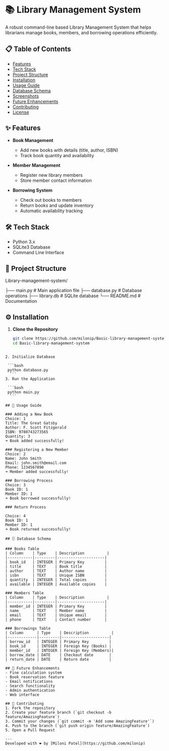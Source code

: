 # 📚 Library Management System

A robust command-line based Library Management System that helps librarians manage books, members, and borrowing operations efficiently.

## 📋 Table of Contents
- [Features](#features)
- [Tech Stack](#tech-stack)
- [Project Structure](#project-structure)
- [Installation](#installation)
- [Usage Guide](#usage-guide)
- [Database Schema](#database-schema)
- [Screenshots](#screenshots)
- [Future Enhancements](#future-enhancements)
- [Contributing](#contributing)
- [License](#license)

## ✨ Features
- **Book Management**
  - Add new books with details (title, author, ISBN)
  - Track book quantity and availability

- **Member Management**
  - Register new library members
  - Store member contact information

- **Borrowing System**
  - Check out books to members
  - Return books and update inventory
  - Automatic availability tracking

## 🛠 Tech Stack
- Python 3.x
- SQLite3 Database
- Command Line Interface

## 📁 Project Structure

Library-management-system/

├── main.py                  # Main application file
├── database.py              # Database operations
├── library.db               # SQLite database
└── README.md                # Documentation

## ⚙️ Installation

1. **Clone the Repository**
   ```bash
   git clone https://github.com/milonip/Basic-library-management-system.git
   cd Basic-library-management-system
  ```

2. Initialize Database
   
   ```bash
   python database.py
    ```
3. Run the Application
   
   ```bash
   python main.py
    ```

## 📖 Usage Guide

### Adding a New Book
Choice: 1
Title: The Great Gatsby
Author: F. Scott Fitzgerald
ISBN: 9780743273565
Quantity: 3
➜ Book added successfully!

### Registering a New Member
Choice: 2
Name: John Smith
Email: john.smith@email.com
Phone: 1234567890
➜ Member added successfully!

### Borrowing Process
Choice: 3
Book ID: 1
Member ID: 1
➜ Book borrowed successfully!

### Return Process

Choice: 4
Book ID: 1
Member ID: 1
➜ Book returned successfully!

## 🗄️ Database Schema

### Books Table
| Column    | Type    | Description          |
|-----------|---------|---------------------|
| book_id   | INTEGER | Primary Key         |
| title     | TEXT    | Book title          |
| author    | TEXT    | Author name         |
| isbn      | TEXT    | Unique ISBN         |
| quantity  | INTEGER | Total copies        |
| available | INTEGER | Available copies    |

### Members Table
| Column    | Type    | Description          |
|-----------|---------|---------------------|
| member_id | INTEGER | Primary Key         |
| name      | TEXT    | Member name         |
| email     | TEXT    | Unique email        |
| phone     | TEXT    | Contact number      |

### Borrowings Table
| Column      | Type    | Description          |
|-------------|---------|---------------------|
| borrow_id   | INTEGER | Primary Key         |
| book_id     | INTEGER | Foreign Key (Books) |
| member_id   | INTEGER | Foreign Key (Members)|
| borrow_date | DATE    | Checkout date       |
| return_date | DATE    | Return date         |

## 🚀 Future Enhancements
- Fine calculation system
- Book reservation feature
- Email notifications
- Search functionality
- Admin authentication
- Web interface

## 🤝 Contributing
1. Fork the repository
2. Create your feature branch (`git checkout -b feature/AmazingFeature`)
3. Commit your changes (`git commit -m 'Add some AmazingFeature'`)
4. Push to the branch (`git push origin feature/AmazingFeature`)
5. Open a Pull Request

---
Developed with ❤️ by [Miloni Patel](https://github.com/milonip)
